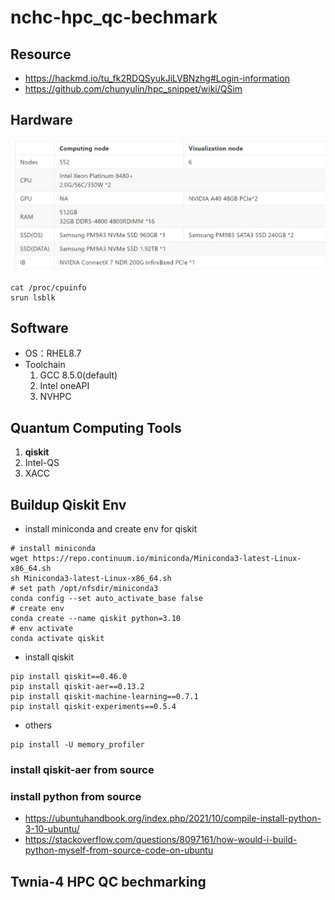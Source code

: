 # nchc-hpc_qc-bechmark
## Resource
- https://hackmd.io/tu_fk2RDQSyukJiLVBNzhg#Login-information
- https://github.com/chunyulin/hpc_snippet/wiki/QSim

## Hardware
![alt text](figure/orm67ua2.png)
```
cat /proc/cpuinfo
srun lsblk
```

## Software
- OS：RHEL8.7
- Toolchain
  1. GCC 8.5.0(default)
  2. Intel oneAPI
  3. NVHPC

## Quantum Computing Tools
1. **qiskit**
2. Intel-QS
3. XACC

## Buildup Qiskit Env
- install miniconda and create env for qiskit
```
# install miniconda
wget https://repo.continuum.io/miniconda/Miniconda3-latest-Linux-x86_64.sh
sh Miniconda3-latest-Linux-x86_64.sh
# set path /opt/nfsdir/miniconda3
conda config --set auto_activate_base false
# create env
conda create --name qiskit python=3.10
# env activate
conda activate qiskit
```
- install qiskit
```
pip install qiskit==0.46.0
pip install qiskit-aer==0.13.2
pip install qiskit-machine-learning==0.7.1
pip install qiskit-experiments==0.5.4
```
- others
```
pip install -U memory_profiler
```
### install qiskit-aer from source

### install python from source
- https://ubuntuhandbook.org/index.php/2021/10/compile-install-python-3-10-ubuntu/
- https://stackoverflow.com/questions/8097161/how-would-i-build-python-myself-from-source-code-on-ubuntu


## Twnia-4 HPC QC bechmarking

